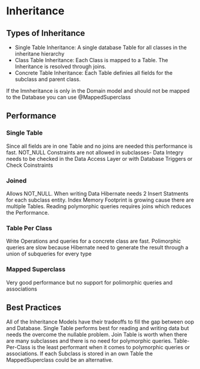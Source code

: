 # Inheritance
## Types of Inheritance
- Single Table Inheritance: A single database Table for all classes in the inheritane hierarchy
- Class Table Inheritance: Each Class is mapped to a Table. The Inheritance is resolved through joins.
- Concrete Table Inheritance: Each Table definies all fields for the subclass and parent class.

If the Imnheritance is only in the Domain model and should not be mapped to the Database you can use @MappedSuperclass

## Performance

### Single Table

Since all fields are in one Table and no joins are needed this performance is fast.
NOT_NULL Constraints are not allowed in subclasses-
Data Integry needs to be checked in the Data Access Layer or with Database Triggers or Check Coinstraints

### Joined

Allows NOT_NULL. When writing Data Hibernate needs 2 Insert Statments for each subclass entity. 
Index Memory Footprint is growing cause there are multiple Tables.
Reading polymorphic queries requires joins which reduces the Performance.

### Table Per Class
Write Operations and queries for a concrete class are fast. Polimorphic queries are slow because Hibernate need to generate the result through a union of subqueries for every type

### Mapped Superclass
Very good performance but no support for polimorphic queries and associations

## Best Practices
All of the Inheritance Models have their tradeoffs to fill the gap between oop and Database.
Single Table performs best for reading and writing data but needs the overcome the nullable problem.
Join Table is worth when there are many subclasses and there is no need for polymorphic queries.
Table-Per-Class is the least performant when it comes to polymorphic queries or associations.
If each Subclass is stored in an own Table the MappedSuperclass could be an alternative.
